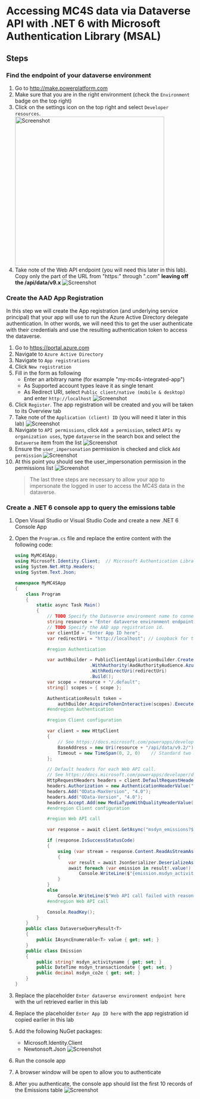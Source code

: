 # Accessing MC4S data via Dataverse API with .NET 6 with Microsoft Authentication Library (MSAL)

## Steps
### Find the endpoint of your dataverse environment
1. Go to http://make.powerplatform.com
1. Make sure that you are in the right environment (check the `Environment` badge on the top right)
1. Click on the settings icon on the top right and select `Developer resources`.
    <br/><img alt="Screenshot" src="./assets/PowerApps%20Dev%20Settings.png" width="400" />
1. Take note of the Web API endpoint (you will need this later in this lab). Copy only the part of the URL from "https:" through ".com" **leaving off the /api/data/v9.x**
    ![Screenshot](/assets/PowerApps%20Dev%20Settings2.png)

### Create the AAD App Registration
In this step we will create the App registration (and underlying service principal) that your app will use to run the Azure Active Directory delegate authentication. In other words, we will need this to get the user authenticate with their credentials and use the resulting authentication token to access the dataverse.
1. Go to https://portal.azure.com
1. Navigate to `Azure Active Directory`
1. Navigate to `App registrations`
1. Click `New registration`
1. Fill in the form as following
    - Enter an arbitrary name (for example "my-mc4s-integrated-app")
    - As Supported account types leave it as single tenant
    - As Redirect URI, select `Public client/native (mobile & desktop)` and enter `http://localhost`
    ![Screenshot](/assets/AppRegistration-MSAL-1.png)
1. Click `Register`. The app registration will be created and you will be taken to its Overview tab
1. Take note of the `Application (client) ID` (you will need it later in this lab)
    ![Screenshot](/assets/AppRegistration-MSAL-2.png)
1. Navigate to `API permissions`, click `Add a permission`, select `APIs my organization uses`, type `dataverse` in the search box and select the `Dataverse` item from the list
    ![Screenshot](/assets/AppRegistration-MSAL-APIPermission1.png)
1. Ensure the `user_impersonation` permission is checked and click `Add permission`
    ![Screenshot](/assets/AppRegistration-MSAL-APIPermission2.png)
1. At this point you should see the user_impersonation permission in the permissions list
    ![Screenshot](/assets/AppRegistration-MSAL-APIPermission3.png)
    > The last three steps are necessary to allow your app to impersonate the logged in user to access the MC4S data in the dataverse.

### Create a .NET 6 console app to query the emissions table
1. Open Visual Studio or Visual Studio Code and create a new .NET 6 Console App
2. Open the `Program.cs` file and replace the entire content with the following code:

    ```C#
    using MyMC4SApp;
    using Microsoft.Identity.Client;  // Microsoft Authentication Library (MSAL)
    using System.Net.Http.Headers;
    using System.Text.Json;

    namespace MyMC4SApp
    {
        class Program
        {
            static async Task Main()
            {
                // TODO Specify the Dataverse environment name to connect with.
                string resource = "Enter dataverse environment endpoint here";
                // TODO Specify the AAD app registration id.
                var clientId = "Enter App ID here";
                var redirectUri = "http://localhost"; // Loopback for the interactive login.

                #region Authentication

                var authBuilder = PublicClientApplicationBuilder.Create(clientId)
                                .WithAuthority(AadAuthorityAudience.AzureAdMultipleOrgs)
                                .WithRedirectUri(redirectUri)
                                .Build();
                var scope = resource + "/.default";
                string[] scopes = { scope };

                AuthenticationResult token =
                    authBuilder.AcquireTokenInteractive(scopes).ExecuteAsync().Result;
                #endregion Authentication

                #region Client configuration

                var client = new HttpClient
                {
                    // See https://docs.microsoft.com/powerapps/developer/data-platform/webapi/compose-http-requests-handle-errors#web-api-url-and-versions
                    BaseAddress = new Uri(resource + "/api/data/v9.2/"),
                    Timeout = new TimeSpan(0, 2, 0)    // Standard two minute timeout on web service calls.
                };

                // Default headers for each Web API call.
                // See https://docs.microsoft.com/powerapps/developer/data-platform/webapi/compose-http-requests-handle-errors#http-headers
                HttpRequestHeaders headers = client.DefaultRequestHeaders;
                headers.Authorization = new AuthenticationHeaderValue("Bearer", token.AccessToken);
                headers.Add("OData-MaxVersion", "4.0");
                headers.Add("OData-Version", "4.0");
                headers.Accept.Add(new MediaTypeWithQualityHeaderValue("application/json"));
                #endregion Client configuration

                #region Web API call

                var response = await client.GetAsync("msdyn_emissions?$top=10");

                if (response.IsSuccessStatusCode)
                {
                    using (var stream = response.Content.ReadAsStreamAsync())
                    {
                        var result = await JsonSerializer.DeserializeAsync<DataverseQueryResult<Emission>>(await stream)!;
                        await foreach (var emission in result!.value!)
                            Console.WriteLine($"{emission.msdyn_activityname} activity on {emission.msdyn_transactiondate} emitted {emission.msdyn_co2e} CO2 Equivalent");
                    }
                }
                else
                    Console.WriteLine($"Web API call failed with reason {response.ReasonPhrase}");
                #endregion Web API call

                Console.ReadKey();
            }
        }
        public class DataverseQueryResult<T>
        {
            public IAsyncEnumerable<T> value { get; set; }
        }
        public class Emission
        {
            public string? msdyn_activityname { get; set; }
            public DateTime msdyn_transactiondate { get; set; }
            public decimal msdyn_co2e { get; set; }
        }
    }
    ```
1. Replace the placeholder `Enter dataverse environment endpoint here` with the url retrieved earlier in this lab
1. Replace the placeholder `Enter App ID here` with the app registration id copied earlier in this lab
1. Add the following NuGet packages:
    - Microsoft.Identity.Client
    - Newtonsoft.Json
    ![Screenshot](/assets/MSAL-Packages.png)
1. Run the console app
1. A browser window will be open to allow you to authenticate
1. After you authenticate, the console app should list the first 10 records of the Emissions table
    ![Screenshot](/assets/WebApi-NET6-result.png)